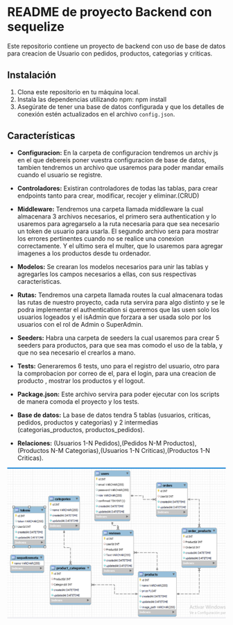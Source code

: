 # README de proyecto Backend con sequelize

Este repositorio contiene un proyecto de backend con uso de base de datos para creacion de Usuario con pedidos, productos, categorias y criticas.

## Instalación
1. Clona este repositorio en tu máquina local.
2. Instala las dependencias utilizando npm: npm install
3. Asegúrate de tener una base de datos configurada y que los detalles de conexión estén actualizados en el archivo `config.json`.

## Características
- **Configuracion:** En la carpeta de configuracion tendremos un archiv js en el que debereis poner vuestra configuracion de base de datos, tambien tendremos un archivo que usaremos para poder mandar emails cuando el usuario se registre.

- **Controladores:** Existiran controladores de todas las tablas, para crear endpoints tanto para crear, modificar, recojer y eliminar.(CRUD)

- **Middleware:** Tendremos una carpeta llamada middleware la cual almacenara 3 archivos necesarios, el primero sera authentication y lo usaremos para agregarselo a la ruta necesaria para que sea necesario un token de usuario para usarla. El segundo archivo sera para mostrar los errores pertinentes cuando no se realice una conexion correctamente. Y el ultimo sera el multer, que lo usaremos para agregar imagenes a los productos desde tu ordenador.

- **Modelos:** Se crearan los modelos necesarios para unir las tablas y agregarles los campos necesarios a ellas, con sus respectivas caracteristicas.

- **Rutas:** Tendremos una carpeta llamada routes la cual almacenara todas las rutas de nuestro proyecto, cada ruta servira para algo distinto y se le podra implementar el authentication si queremos que las usen solo los usuarios logeados y el isAdmin que forzara a ser usada solo por los usuarios con el rol de Admin o SuperAdmin.

- **Seeders:** Habra una carpeta de seeders la cual usaremos para crear 5 seeders para productos, para que sea mas comodo el uso de la tabla, y que no sea necesario el crearlos a mano.

- **Tests:** Generaremos 6 tests, uno para el registro del usuario, otro para la comprobacion por correo de el, para el login, para una creacion de producto , mostrar los productos y el logout.

- **Package.json:** Este archivo servira para poder ejecutar con los scripts de manera comoda el proyecto y los tests.

- **Base de datos:** La base de datos tendra 5 tablas (usuarios, criticas, pedidos, productos y categorias) y 2 intermedias (categorias_productos, productos_pedidos).

- **Relaciones:** (Usuarios 1-N Pedidos),(Pedidos N-M Productos),(Productos N-M Categorias),(Usuarios 1-N Criticas),(Productos 1-N Criticas).

![alt text](image.png)

